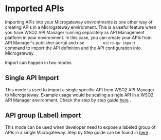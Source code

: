 # Imported APIs

Importing APIs into your Microgateway environtments is one other way of creating APIs in a Microgateway environment. This is a useful feature when you have WSO2 API Manager running separately as API Management platform in your environment. In this case, you can create your APIs from API Manager's publisher portal and use `         micro-gw import        ` command to import the API definition and the API configuration into Microgateway.

Import can happen in two modes.

## Single API Import

This mode is used to import a single specific API from WSO2 API Manager to Microgateway. Example usage would be scaling a single API in a WSO2 API Manager environment. Check the step by step guide [here](_Importing_a_Single_API_from_WSO2_API_Manager_) .

## API group (Label) import

This mode can be used when developer need to expose a labeled group of APIs in a single Microgateway. Step by Step guide can be found in [here](_Importing_a_Group_of_APIs_from_WSO2_API_Manager_) .
